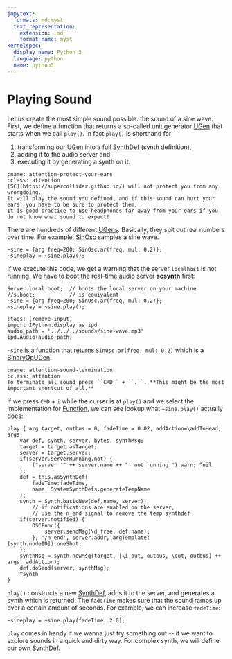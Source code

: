 ```yaml
---
jupytext:
  formats: md:myst
  text_representation:
    extension: .md
    format_name: myst
kernelspec:
  display_name: Python 3
  language: python
  name: python3
---
```


# Playing Sound

Let us create the most simple sound possible: the sound of a sine wave.
First, we define a function that returns a so-called unit generator [UGen](sec-ugens) that starts when we call ``play()``.
In fact ``play()`` is shorthand for

1. transforming our [UGen](sec-ugens) into a full [SynthDef](sec-synths) (synth definition), 
2. adding it to the audio server and 
3. executing it by generating a synth on it.

```{admonition} Protect your ears!
:name: attention-protect-your-ears
:class: attention
[SC](https://supercollider.github.io/) will not protect you from any wrongdoing. 
It will play the sound you defined, and if this sound can hurt your ears, you have to be sure to protect them.
It is good practice to use headphones far away from your ears if you do not know what sound to expect!
```

There are hundreds of different [UGens](sec-ugens).
Basically, they spit out real numbers over time. 
For example, [SinOsc](https://doc.sccode.org/Classes/SinOsc.html) samples a sine wave.

```isc
~sine = {arg freq=200; SinOsc.ar(freq, mul: 0.2)};
~sineplay = ~sine.play();
```

If we execute this code, we get a warning that the server ``localhost`` is not running.
We have to boot the real-time audio server **scsynth** first:

```isc
Server.local.boot;  // boots the local server on your machine
//s.boot;           // is equivalent
~sine = {arg freq=200; SinOsc.ar(freq, mul: 0.2)};
~sineplay = ~sine.play();
```

```{code-cell} python3
:tags: [remove-input]
import IPython.display as ipd
audio_path = '../../../sounds/sine-wave.mp3'
ipd.Audio(audio_path)
```

``~sine`` is a function that returns ``SinOsc.ar(freq, mul: 0.2)`` which is a [BinaryOpUGen](https://doc.sccode.org/Classes/BinaryOpUGen.html).

```{admonition} Sound termination
:name: attention-sound-termination
:class: attention
To terminate all sound press ``CMD`` + ``.``. **This might be the most important shortcut of all.**
```

If we press ``CMD`` + ``i`` while the curser is at ``play()`` and we select the implementation for [Function](https://doc.sccode.org/Classes/Function.html), we can see lookup what ``~sine.play()`` actually does:

```isc
play { arg target, outbus = 0, fadeTime = 0.02, addAction=\addToHead, args;
    var def, synth, server, bytes, synthMsg;
    target = target.asTarget;
    server = target.server;
    if(server.serverRunning.not) {
        ("server '" ++ server.name ++ "' not running.").warn; ^nil
    };
    def = this.asSynthDef(
        fadeTime:fadeTime,
        name: SystemSynthDefs.generateTempName
    );
    synth = Synth.basicNew(def.name, server);
        // if notifications are enabled on the server,
        // use the n_end signal to remove the temp synthdef
    if(server.notified) {
        OSCFunc({
            server.sendMsg(\d_free, def.name);
        }, '/n_end', server.addr, argTemplate: [synth.nodeID]).oneShot;
    };
    synthMsg = synth.newMsg(target, [\i_out, outbus, \out, outbus] ++ args, addAction);
    def.doSend(server, synthMsg);
    ^synth
}
```

``play()`` constructs a new [SynthDef](https://doc.sccode.org/Classes/SynthDef.html), adds it to the server, and generates a synth which is returned.
The ``fadeTime`` makes sure that the sound ramps up over a certain amount of seconds.
For example, we can increase ``fadeTime``:

```isc
~sineplay = ~sine.play(fadeTime: 2.0);
```

``play`` comes in handy if we wanna just try something out -- if we want to explore sounds in a quick and dirty way.
For complex synth, we will define our own [SynthDef](https://doc.sccode.org/Classes/SynthDef.html).
